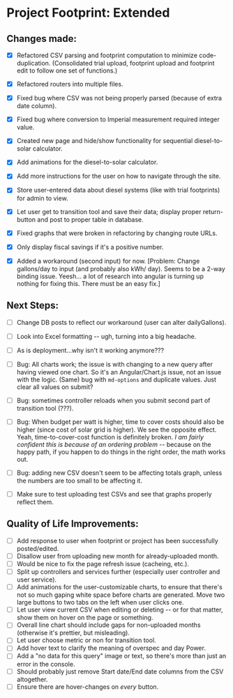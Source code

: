 # Project Footprint: Extended

## Changes made:
- [x] Refactored CSV parsing and footprint computation to minimize code-duplication. (Consolidated trial upload, footprint upload and footprint edit to follow one set of functions.)
- [x] Refactored routers into multiple files.
- [x] Fixed bug where CSV was not being properly parsed (because of extra date column).
- [x] Fixed bug where conversion to Imperial measurement required integer value.
- [x] Created new page and hide/show functionality for sequential diesel-to-solar calculator.
- [x] Add animations for the diesel-to-solar calculator.
- [x] Add more instructions for the user on how to navigate through the site.
- [x] Store user-entered data about diesel systems (like with trial footprints) for admin to view.
- [x] Let user get to transition tool and save their data; display proper return-button and post to proper table in database.
- [x] Fixed graphs that were broken in refactoring by changing route URLs.
- [x] Only display fiscal savings if it's a positive number.
- [x] Added a workaround (second input) for now. [Problem: Change gallons/day to input (and probably also kWh/ day). Seems to be a 2-way binding issue. Yeesh... a lot of research into angular is turning up nothing for fixing this. There must be an easy fix.]


## Next Steps:
- [ ] Change DB posts to reflect our workaround (user can alter dailyGallons).
- [ ] Look into Excel formatting -- ugh, turning into a big headache.
- [ ] As is deployment...why isn't it working anymore???
- [ ] Bug: All charts work; the issue is with changing to a new query after having viewed one chart. So it's an Angular/Chart.js issue, not an issue with the logic. (Same) bug with `md-options` and duplicate values. Just clear all values on submit?
- [ ] Bug: sometimes controller reloads when you submit second part of transition tool (???).
- [ ] Bug: When budget per watt is higher, time to cover costs should also be higher (since cost of solar grid is higher). We see the opposite effect. Yeah, time-to-cover-cost function is definitely broken. *I am fairly confident this is because of an ordering problem* -- because on the happy path, if you happen to do things in the right order, the math works out.
- [ ] Bug: adding new CSV doesn't seem to be affecting totals graph, unless the numbers are too small to be affecting it.
- [ ] Make sure to test uploading test CSVs and see that graphs properly reflect them.


## Quality of Life Improvements:
- [ ] Add response to user when footprint or project has been successfully posted/edited.
- [ ] Disallow user from uploading new month for already-uploaded month.
- [ ] Would be nice to fix the page refresh issue (cacheing, etc.).
- [ ] Split up controllers and services further (especially user controller and user service).
- [ ] Add animations for the user-customizable charts, to ensure that there's not so much gaping white space before charts are generated. Move two large buttons to two tabs on the left when user clicks one.
- [ ] Let user view current CSV when editing or deleting -- or for that matter, show them on hover on the page or something.
- [ ] Overall line chart should include gaps for non-uploaded months (otherwise it's prettier, but misleading).
- [ ] Let user choose metric or non for transition tool.
- [ ] Add hover text to clarify the meaning of overspec and day Power.
- [ ] Add a "no data for this query" image or text, so there's more than just an error in the console.
- [ ] Should probably just remove Start date/End date columns from the CSV altogether.
- [ ] Ensure there are hover-changes on *every* button.
